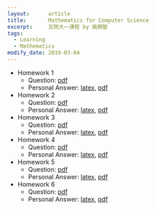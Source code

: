 ```yaml
---
layout:      article
title:       Mathematics for Computer Science
excerpt:     叉院大一课程 by 姚期智
tags:
  - Learning
  - Mathematics
modify_date: 2019-03-04
---
```


<!--more-->

+ Homework 1
  + Question: [pdf](/assets/mcs/hw1/HW1.pdf)
  + Personal Answer: [latex](/assets/mcs/hw1/hw1_2015010697.tex), [pdf](/assets/mcs/hw1/hw1_2015010697.pdf)
+ Homework 2
  - Question: [pdf](/assets/mcs/hw2/HW2.pdf)
  - Personal Answer: [latex](/assets/mcs/hw2/hw2_2015010697.tex), [pdf](/assets/mcs/hw2/hw2_2015010697.pdf)
+ Homework 3
  - Question: [pdf](/assets/mcs/hw3/HW3.pdf)
  - Personal Answer: [latex](/assets/mcs/hw3/hw3_2015010697.tex), [pdf](/assets/mcs/hw3/hw3_2015010697.pdf)
+ Homework 4
  - Question: [pdf](/assets/mcs/hw4/HW4.pdf)
  - Personal Answer: [latex](/assets/mcs/hw4/hw4_2015010697.tex), [pdf](/assets/mcs/hw4/hw4_2015010697.pdf)
+ Homework 5
  - Question: [pdf](/assets/mcs/hw5/HW5.pdf)
  - Personal Answer: [latex](/assets/mcs/hw5/hw5_2015010697.tex), [pdf](/assets/mcs/hw5/hw5_2015010697.pdf)
+ Homework 6
  - Question: [pdf](/assets/mcs/hw6/HW6.pdf)
  - Personal Answer: [latex](/assets/mcs/hw6/hw6_2015010697.tex), [pdf](/assets/mcs/hw6/hw6_2015010697.pdf)

